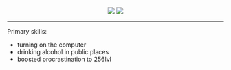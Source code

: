<div align="center">
  <img src="https://github-readme-stats.vercel.app/api?username=kas-elvirov&count_private=true&show_icons=true&theme=dark"/>
  <img src="https://github-readme-stats.vercel.app/api/top-langs/?username=kas-elvirov&theme=dark&layout=compact&count_private=true"/>
</div>
<hr/>
<div align="left">
    Primary skills:
<ul>
  <li>turning on the computer</li>
  <li>drinking alcohol in public places</li>
  <li>boosted procrastination to 256lvl</li>
</ul>
<div/>
